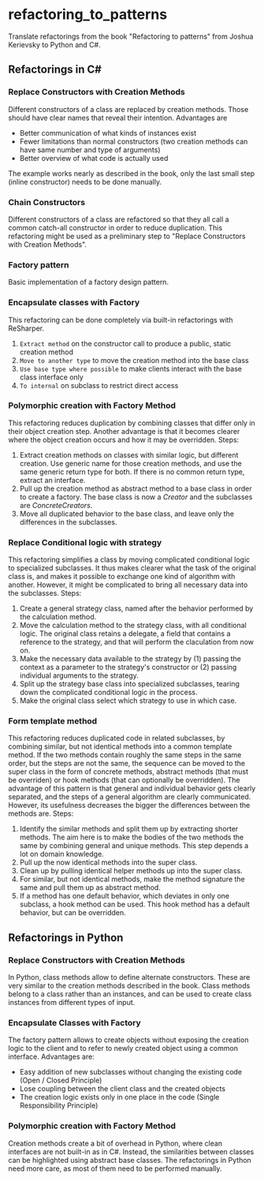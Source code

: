 # refactoring_to_patterns
Translate refactorings from the book "Refactoring to patterns" from Joshua Kerievsky to Python and C#.

## Refactorings in C#

### Replace Constructors with Creation Methods
Different constructors of a class are replaced by creation methods. Those should have clear names that reveal their intention. Advantages are

- Better communication of what kinds of instances exist
- Fewer limitations than normal constructors (two creation methods can have same number and type of arguments)
- Better overview of what code is actually used
  
The example works nearly as described in the book, only the last small step (inline constructor) needs to be done manually.

### Chain Constructors
Different constructors of a class are refactored so that they all call a common catch-all constructor in order to reduce duplication. 
This refactoring might be used as a preliminary step to "Replace Constructors with Creation Methods".

### Factory pattern
Basic implementation of a factory design pattern.

### Encapsulate classes with Factory
This refactoring can be done completely via built-in refactorings with ReSharper. 
1. `Extract method` on the constructor call to produce a public, static creation method
1. `Move to another type` to move the creation method into the base class
1. `Use base type where possible` to make clients interact with the base class interface only
1. `To internal` on subclass to restrict direct access

### Polymorphic creation with Factory Method
This refactoring reduces duplication by combining classes that differ only in their object creation step. Another advantage is that it becomes clearer where the object creation occurs and how it may be
overridden. Steps:
1. Extract creation methods on classes with similar logic, but different creation. Use generic name for those creation methods, and use the same generic return type for both. If there is no common return type, extract an interface.
1. Pull up the creation method as abstract method to a base class in order to create a factory. The base class is now a *Creator* and the subclasses are *ConcreteCreators*.
1. Move all duplicated behavior to the base class, and leave only the differences in the subclasses.

### Replace Conditional logic with strategy
This refactoring simplifies a class by moving complicated conditional logic to specialized subclasses. It thus makes clearer what the task of the original class is, and makes it possible to exchange one kind of algorithm with another. However, it might be complicated to bring all necessary data into the subclasses. Steps:
1. Create a general strategy class, named after the behavior performed by the calculation method.
1. Move the calculation method to the strategy class, with all conditional logic. The original class retains a delegate, a field that contains a reference to the strategy, and that will perform the claculation from now on.
1. Make the necessary data available to the strategy by (1) passing the context as a parameter to the strategy's constructor or (2) passing individual arguments to the strategy.
1. Split up the strategy base class into specialized subclasses, tearing down the complicated conditional logic in the process.
1. Make the original class select which strategy to use in which case.

### Form template method
This refactoring reduces duplicated code in related subclasses, by combining similar, but not identical methods into a common template method. If the two methods contain roughly the same steps in the same order, but the steps are not the same, the sequence can be moved to the super class in the form of concrete methods, abstract methods (that must be overriden) or hook methods (that can optionally be overridden). The advantage of this pattern is that general and individual behavior gets clearly separated, and the steps of a general algorithm are clearly communicated. However, its usefulness decreases the bigger the differences between the methods are. Steps:
1. Identify the similar methods and split them up by extracting shorter methods. The aim here is to make the bodies of the two methods the same by combining general and unique methods. This step depends a lot on domain knowledge.
1. Pull up the now identical methods into the super class.
1. Clean up by pulling identical helper methods up into the super class.
1. For similar, but not identical methods, make the method signature the same and pull them up as abstract method.
1. If a method has one default behavior, which deviates in only one subclass, a hook method can be used. This hook method has a default behavior, but can be overridden. 


## Refactorings in Python

### Replace Constructors with Creation Methods
In Python, class methods allow to define alternate constructors. These are very similar to the creation methods described in the book.
Class methods belong to a class rather than an instances, and can be used to create class instances from different types of input.

### Encapsulate Classes with Factory
The factory pattern allows to create objects without exposing the creation logic to the client and to refer to newly created object using a common interface.
Advantages are: 

- Easy addition of new subclasses without changing the existing code (Open / Closed Principle)
- Lose coupling between the client class and the created objects
- The creation logic exists only in one place in the code (Single Responsibility Principle)

### Polymorphic creation with Factory Method
Creation methods create a bit of overhead in Python, where clean interfaces are not built-in as in C#. 
Instead, the similarities between classes can be highlighted using abstract base classes. 
The refactorings in Python need more care, as most of them need to be performed manually.
